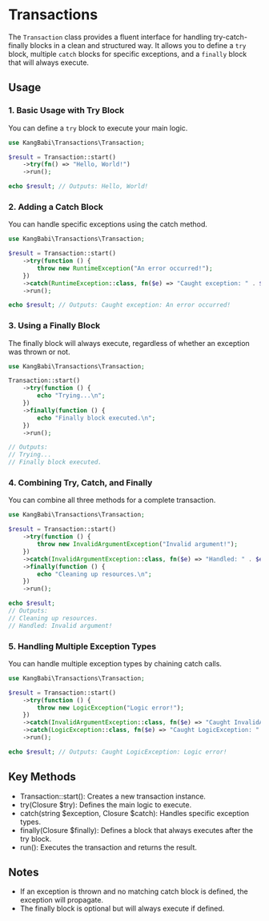 # Transactions

The `Transaction` class provides a fluent interface for handling try-catch-finally blocks in a clean and structured way. It allows you to define a `try` block, multiple `catch` blocks for specific exceptions, and a `finally` block that will always execute.

## Usage

### 1. Basic Usage with Try Block

You can define a `try` block to execute your main logic.

```php
use KangBabi\Transactions\Transaction;

$result = Transaction::start()
    ->try(fn() => "Hello, World!")
    ->run();

echo $result; // Outputs: Hello, World!
```

### 2. Adding a Catch Block

You can handle specific exceptions using the catch method.

```php
use KangBabi\Transactions\Transaction;

$result = Transaction::start()
    ->try(function () {
        throw new RuntimeException("An error occurred!");
    })
    ->catch(RuntimeException::class, fn($e) => "Caught exception: " . $e->getMessage())
    ->run();

echo $result; // Outputs: Caught exception: An error occurred!
```

### 3. Using a Finally Block

The finally block will always execute, regardless of whether an exception was thrown or not.

```php
use KangBabi\Transactions\Transaction;

Transaction::start()
    ->try(function () {
        echo "Trying...\n";
    })
    ->finally(function () {
        echo "Finally block executed.\n";
    })
    ->run();

// Outputs:
// Trying...
// Finally block executed.
```

### 4. Combining Try, Catch, and Finally

You can combine all three methods for a complete transaction.

```php
use KangBabi\Transactions\Transaction;

$result = Transaction::start()
    ->try(function () {
        throw new InvalidArgumentException("Invalid argument!");
    })
    ->catch(InvalidArgumentException::class, fn($e) => "Handled: " . $e->getMessage())
    ->finally(function () {
        echo "Cleaning up resources.\n";
    })
    ->run();

echo $result;
// Outputs:
// Cleaning up resources.
// Handled: Invalid argument!
```

### 5. Handling Multiple Exception Types

You can handle multiple exception types by chaining catch calls.

```php
use KangBabi\Transactions\Transaction;

$result = Transaction::start()
    ->try(function () {
        throw new LogicException("Logic error!");
    })
    ->catch(InvalidArgumentException::class, fn($e) => "Caught InvalidArgumentException")
    ->catch(LogicException::class, fn($e) => "Caught LogicException: " . $e->getMessage())
    ->run();

echo $result; // Outputs: Caught LogicException: Logic error!
```

## Key Methods

- Transaction::start(): Creates a new transaction instance.
- try(Closure $try): Defines the main logic to execute.
- catch(string $exception, Closure $catch): Handles specific exception types.
- finally(Closure $finally): Defines a block that always executes after the try block.
- run(): Executes the transaction and returns the result.

## Notes

- If an exception is thrown and no matching catch block is defined, the exception will propagate.
- The finally block is optional but will always execute if defined.
